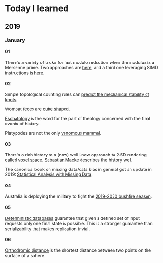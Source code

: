 # Today I learned

## 2019

### January

#### 01

There's a variety of tricks for fast modulo reduction when the modulus is a Mersenne prime. Two approaches are [here](https://www.mersenneforum.org/showthread.php?t=1955), and a third one leveraging SIMD instructions is [here](https://eprint.iacr.org/2010/338.pdf).

#### 02

Simple topological counting rules can [predict the mechanical stability of knots](https://science.sciencemag.org/content/367/6473/71).

Wombat feces are [cube shaped](https://www.bbc.com/news/world-australia-46258616).

[Eschatology](https://en.wikipedia.org/wiki/Eschatology) is the word for the part of theology concerned with the final events of history.

Platypodes are not the only [venomous mammal](https://en.wikipedia.org/wiki/Venomous_mammal).

#### 03

There's a rich history to a (now) well know approach to 2.5D rendering called [voxel space](https://en.wikipedia.org/wiki/Voxel_Space). [Sebastian Macke](https://github.com/s-macke/VoxelSpace) describes the history well.

The canonical book on missing data/data bias in general got an update in 2019: [Statistical Analysis with Missing Data](https://www.amazon.com/Statistical-Analysis-Missing-Probability-Statistics/dp/0470526793/ref=sr_1_1?keywords=Statistical+Analysis+with+Missing+Data&qid=1578112978&s=books&sr=1-1).

#### 04

Australia is deploying the military to fight the [2019-2020 bushfire season](https://www.nytimes.com/2020/01/04/world/australia/fires-military.html).

#### 05

[Deterministic databases](http://dbmsmusings.blogspot.com/2019/01/its-time-to-move-on-from-two-phase.html) guarantee that given a defined set of input requests only one final state is possible. This is a stronger guarantee than serializability that makes replication trivial.

#### 06

[Orthodromic distance](https://en.wikipedia.org/wiki/Great-circle_distance) is the shortest distance between two points on the surface of a sphere. 